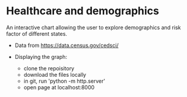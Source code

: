 # Healthcare and demographics

An interactive chart allowing the user to explore demographics and risk factor of different states.

* Data from https://data.census.gov/cedsci/

* Displaying the graph:
  * clone the repoisitory
  * download the files locally
  * in git, run 'python -m http.server'
  * open page at localhost:8000


